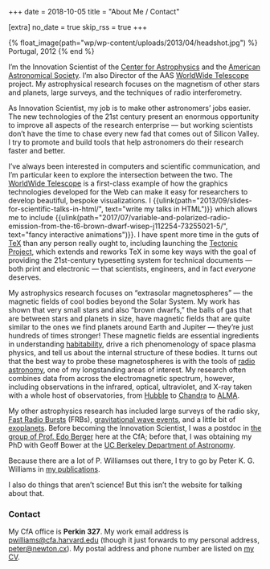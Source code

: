 +++
date = 2018-10-05
title = "About Me / Contact"

[extra]
no_date = true
skip_rss = true
+++

{% float_image(path="wp/wp-content/uploads/2013/04/headshot.jpg") %}
Portugal, 2012
{% end %}

I’m the Innovation Scientist of the
[Center for Astrophysics](https://www.cfa.harvard.edu/) and the
[American Astronomical Society](https://aas.org/). I’m also Director of the
AAS [WorldWide Telescope](http://worldwidetelescope.org/) project. My
astrophysical research focuses on the magnetism of other stars and planets,
large surveys, and the techniques of radio interferometry.

As Innovation Scientist, my job is to make other astronomers’ jobs easier. The
new technologies of the 21st century present an enormous opportunity to
improve all aspects of the research enterprise — but working scientists don’t
have the time to chase every new fad that comes out of Silicon Valley. I try
to promote and build tools that help astronomers do their research faster and
better.

I’ve always been interested in computers and scientific communication, and I’m
particular keen to explore the intersection between the two. The
[WorldWide Telescope](http://worldwidetelescope.org/) is a first-class example
of how the graphics technologies developed for the Web can make it easy
for researchers to develop beautiful, bespoke visualizations. I
{{ulink(path="2013/09/slides-for-scientific-talks-in-html/", text="write my talks in HTML")}} which 
allows me to include
{{ulink(path="2017/07/variable-and-polarized-radio-emission-from-the-t6-brown-dwarf-wisep-j112254-73255021-5/",
text="fancy interactive animations")}}. I have spent more time in the guts of
[TeX](https://en.wikipedia.org/wiki/TeX) than any person really ought to,
including launching the
[Tectonic Project](https://tectonic-typesetting.github.io/), which extends and
reworks TeX in some key ways with the goal of providing the 21st-century
typesetting system for technical documents — both print and electronic — that
scientists, engineers, and in fact _everyone_ deserves.

My astrophysics research focuses on “extrasolar magnetospheres” — the magnetic
fields of cool bodies beyond the Solar System. My work has shown that very
small stars and also “brown dwarfs,” the balls of gas that are between stars
and planets in size, have magnetic fields that are quite similar to the ones
we find planets around Earth and Jupiter — they’re just hundreds of times
stronger! These magnetic fields are essential ingredients in understanding
[habitability](https://en.wikipedia.org/wiki/Planetary_habitability), drive a
rich phenomenology of space plasma physics, and tell us about the internal
structure of these bodies. It turns out that the best way to probe these
magnetospheres is with the tools of
[radio astronomy](https://en.wikipedia.org/wiki/Radio_astronomy), one of my
longstanding areas of interest. My research often combines data from across
the electromagnetic spectrum, however, including observations in the infrared,
optical, ultraviolet, and X-ray taken with a whole host of observatories, from
[Hubble](https://en.wikipedia.org/wiki/Hubble_Space_Telescope) to
[Chandra](http://chandra.harvard.edu/) to
[ALMA](http://www.almaobservatory.org/).

My other astrophysics research has included large surveys of the radio sky,
[Fast Radio Bursts](https://en.wikipedia.org/wiki/Fast_radio_burst) (FRBs),
[gravitational wave events](https://en.wikipedia.org/wiki/GW170817), and a
little bit of [exoplanets](https://en.wikipedia.org/wiki/Exoplanet). Before
becoming the Innovation Scientist, I was a postdoc in
[the group of Prof. Edo Berger](https://www.transients.science/) here at the
CfA; before that, I was obtaining my PhD with Geoff Bower at the
[UC Berkeley Department of Astronomy](https://astro.berkeley.edu/).

Because there are a lot of P. Williamses out there, I try to go by Peter K. G.
Williams in [my publications](./pubs.md).

I also do things that aren’t science! But this isn’t the website for talking
about that.


### Contact

My CfA office is **Perkin 327**. My work email address is
[pwilliams@cfa.harvard.edu](mailto:pwilliams@cfa.harvard.edu) (though it just
forwards to my personal address, [peter@newton.cx](mailto:peter@newton.cx)).
My postal address and phone number are listed on [my CV](./cv.md).
